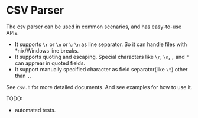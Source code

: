 # CSV Parser

The csv parser can be used in common scenarios, and has easy-to-use APIs.

* It supports `\r` or `\n` or `\r\n` as line separator. So it can handle files with *nix/Windows line breaks.
* It supports quoting and escaping. Special characters like `\r`, `\n`, `,` and `"` can apprear in quoted fields.
* It support manually specified character as field separator(like `\t`) other than `,`.

See `csv.h` for more detailed documents. And see examples for how to use it.

TODO:
* automated tests.
